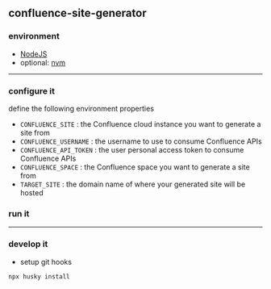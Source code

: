 ## confluence-site-generator

### environment

- [NodeJS](https://nodejs.org/en/)
- optional: [nvm](https://github.com/nvm-sh/nvm)

---

### configure it

define the following environment properties

- `CONFLUENCE_SITE` : the Confluence cloud instance you want to generate a site from
- `CONFLUENCE_USERNAME` : the username to use to consume Confluence APIs
- `CONFLUENCE_API_TOKEN` : the user personal access token to consume Confluence APIs
- `CONFLUENCE_SPACE` : the Confluence space you want to generate a site from
- `TARGET_SITE` : the domain name of where your generated site will be hosted

### run it

---

### develop it

- setup git hooks

```bash
npx husky install
```
